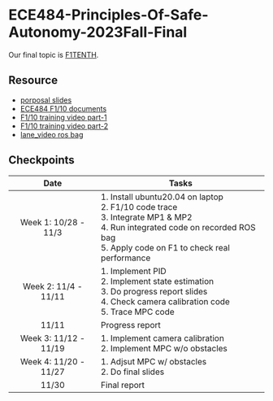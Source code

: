 # ECE484-Principles-Of-Safe-Autonomy-2023Fall-Final

Our final topic is [F1TENTH](https://f1tenth.org/).

## Resource
- [porposal slides](https://docs.google.com/presentation/d/17YqnX7Gtl9WG3HiL9azExB3STOYty-JR5yaVbPo2mZ4/edit#slide=id.g291f277322a_0_449)
- [ECE484 F1/10 documents](https://publish.illinois.edu/robotics-autonomy-resources/f1tenth/)
- [F1/10 training video part-1](https://www.youtube.com/watch?v=z8FuKutPdyU)
- [F1/10 training video part-2](https://www.youtube.com/watch?v=UIfg1O4MtmA)
- [lane_video ros bag](https://uofi.box.com/s/ivq5gv9ffxyqpugf4f5c0p13gmado4pe)

## Checkpoints
| Date  | Tasks |
|  :---:  | ------------- |
| Week 1: 10/28 - 11/3  | 1. Install ubuntu20.04 on laptop <br> 2. F1/10 code trace <br> 3. Integrate MP1 & MP2 <br> 4. Run integrated code on recorded ROS bag <br> 5. Apply code on F1 to check real performance <br> |
| Week 2: 11/4 - 11/11  | 1. Implement PID <br> 2. Implement state estimation <br> 3. Do progress report slides <br> 4. Check camera calibration code <br> 5. Trace MPC code|
| 11/11  | Progress report  |
| Week 3: 11/12 - 11/19  | 1. Implement camera calibration <br> 2. Implement MPC w/o obstacles |
| Week 4: 11/20 - 11/27  | 1. Adjsut MPC w/ obstacles <br> 2. Do final slides  |
| 11/30  | Final report  |